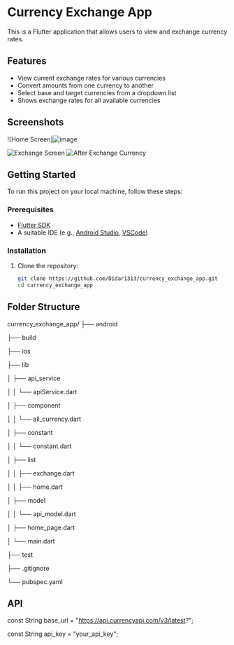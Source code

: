 # Currency Exchange App

This is a Flutter application that allows users to view and exchange currency rates.

## Features

- View current exchange rates for various currencies
- Convert amounts from one currency to another
- Select base and target currencies from a dropdown list
- Shows exchange rates for all available currencies

## Screenshots

![Home Screen]![image](https://github.com/Didar1313/currency_exchange_app/assets/73778140/f77f727a-9e42-4817-993c-3a33c4a9b4c8)

![Exchange Screen](
<img width="245" alt="Screenshot 2024-05-21 at 9 42 21 PM" src="https://github.com/Didar1313/currency_exchange_app/assets/73778140/b6f5e33b-c5df-441c-ae8d-dd2d16a91822">
)
![After Exchange Currency](![image](https://github.com/Didar1313/currency_exchange_app/assets/73778140/95836a9f-7a24-4a43-82d9-2c725c138678)
)

## Getting Started

To run this project on your local machine, follow these steps:

### Prerequisites

- [Flutter SDK](https://flutter.dev/docs/get-started/install)
- A suitable IDE (e.g., [Android Studio](https://developer.android.com/studio), [VSCode](https://code.visualstudio.com/))

### Installation

1. Clone the repository:
   ```bash
   git clone https://github.com/Didar1313/currency_exchange_app.git
   cd currency_exchange_app
   
## Folder Structure

currency_exchange_app/
├── android

├── build

├── ios

├── lib

│   ├── api_service

│   │   └── apiService.dart

│   ├── component

│   │   └── all_currency.dart

│   ├── constant

│   │   └── constant.dart

│   ├── list

│   │   ├── exchange.dart

│   │   ├── home.dart

│   ├── model

│   │   └── api_model.dart

│   ├── home_page.dart

│   └── main.dart

├── test

├── .gitignore

└── pubspec.yaml


## API

const String base_url = "https://api.currencyapi.com/v3/latest?";

const String api_key = "your_api_key";

